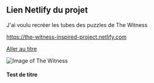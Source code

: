 ## Lien Netlify du projet

J'ai voulu recréer les tubes des puzzles de The Witness

https://the-witness-inspired-project.netlify.com

[Aller au titre](#test-de-titre)


![Image of The Witness](https://assets.vg247.com/current//2016/01/the_witness_how_to_solve_first_puzzle_garden_1.jpg)

#### Test de titre
